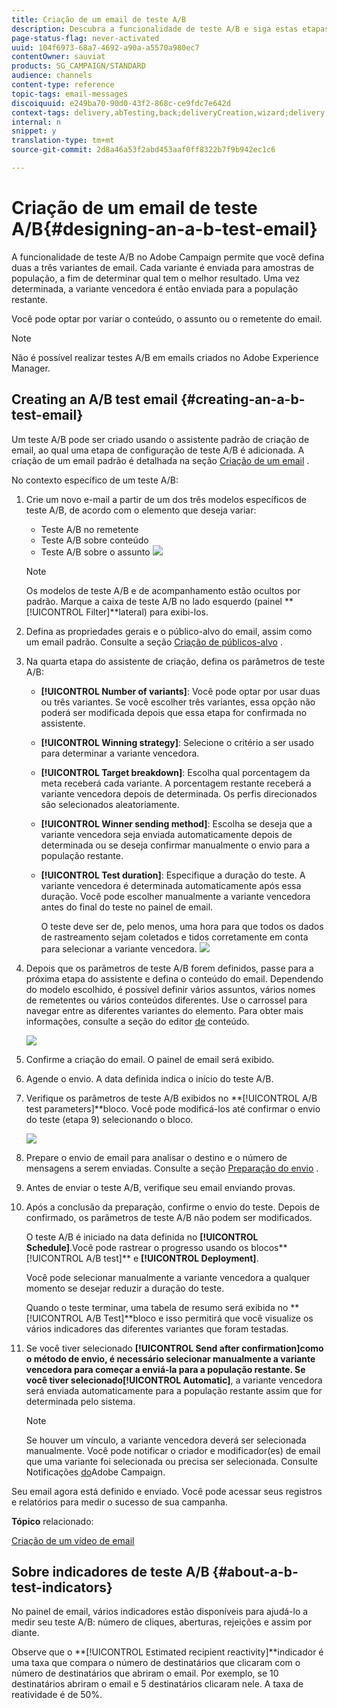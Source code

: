 ```yaml
---
title: Criação de um email de teste A/B
description: Descubra a funcionalidade de teste A/B e siga estas etapas para criar um email a partir de um modelo de teste A/B no Adobe Campaign.
page-status-flag: never-activated
uuid: 104f6973-68a7-4692-a90a-a5570a980ec7
contentOwner: sauviat
products: SG_CAMPAIGN/STANDARD
audience: channels
content-type: reference
topic-tags: email-messages
discoiquuid: e249ba70-90d0-43f2-868c-ce9fdc7e642d
context-tags: delivery,abTesting,back;deliveryCreation,wizard;delivery,main
internal: n
snippet: y
translation-type: tm+mt
source-git-commit: 2d8a46a53f2abd453aaf0ff8322b7f9b942ec1c6

---
```



# Criação de um email de teste A/B{#designing-an-a-b-test-email}

A funcionalidade de teste A/B no Adobe Campaign permite que você defina duas a três variantes de email. Cada variante é enviada para amostras de população, a fim de determinar qual tem o melhor resultado. Uma vez determinada, a variante vencedora é então enviada para a população restante.

Você pode optar por variar o conteúdo, o assunto ou o remetente do email.

>[!NOTE]
>
>Não é possível realizar testes A/B em emails criados no Adobe Experience Manager.

## Creating an A/B test email {#creating-an-a-b-test-email}

Um teste A/B pode ser criado usando o assistente padrão de criação de email, ao qual uma etapa de configuração de teste A/B é adicionada. A criação de um email padrão é detalhada na seção [Criação de um email](../../channels/using/creating-an-email.md) .

No contexto específico de um teste A/B:

1. Crie um novo e-mail a partir de um dos três modelos específicos de teste A/B, de acordo com o elemento que deseja variar:

   * Teste A/B no remetente
   * Teste A/B sobre conteúdo
   * Teste A/B sobre o assunto
   ![](assets/create_ab_testing.png)

   >[!NOTE]
   >
   >Os modelos de teste A/B e de acompanhamento estão ocultos por padrão. Marque a caixa de teste A/B no lado esquerdo (painel **[!UICONTROL Filter]**lateral) para exibi-los.

1. Defina as propriedades gerais e o público-alvo do email, assim como um email padrão. Consulte a seção [Criação de públicos-alvo](../../audiences/using/creating-audiences.md) .
1. Na quarta etapa do assistente de criação, defina os parâmetros de teste A/B:

   * **[!UICONTROL Number of variants]**: Você pode optar por usar duas ou três variantes. Se você escolher três variantes, essa opção não poderá ser modificada depois que essa etapa for confirmada no assistente.
   * **[!UICONTROL Winning strategy]**: Selecione o critério a ser usado para determinar a variante vencedora.
   * **[!UICONTROL Target breakdown]**: Escolha qual porcentagem da meta receberá cada variante. A porcentagem restante receberá a variante vencedora depois de determinada. Os perfis direcionados são selecionados aleatoriamente.
   * **[!UICONTROL Winner sending method]**: Escolha se deseja que a variante vencedora seja enviada automaticamente depois de determinada ou se deseja confirmar manualmente o envio para a população restante.
   * **[!UICONTROL Test duration]**: Especifique a duração do teste. A variante vencedora é determinada automaticamente após essa duração. Você pode escolher manualmente a variante vencedora antes do final do teste no painel de email.

      O teste deve ser de, pelo menos, uma hora para que todos os dados de rastreamento sejam coletados e tidos corretamente em conta para selecionar a variante vencedora.
   ![](assets/ab_parameters.png)

1. Depois que os parâmetros de teste A/B forem definidos, passe para a próxima etapa do assistente e defina o conteúdo do email. Dependendo do modelo escolhido, é possível definir vários assuntos, vários nomes de remetentes ou vários conteúdos diferentes. Use o carrossel para navegar entre as diferentes variantes do elemento. Para obter mais informações, consulte a seção do editor [de](../../designing/using/designing-content-in-adobe-campaign.md) conteúdo.

   ![](assets/create_ab_testing2.png)

1. Confirme a criação do email. O painel de email será exibido.
1. Agende o envio. A data definida indica o início do teste A/B.
1. Verifique os parâmetros de teste A/B exibidos no **[!UICONTROL A/B test parameters]**bloco. Você pode modificá-los até confirmar o envio do teste (etapa 9) selecionando o bloco.

   ![](assets/create_ab_testing3.png)

1. Prepare o envio de email para analisar o destino e o número de mensagens a serem enviadas. Consulte a seção [Preparação do envio](../../sending/using/preparing-the-send.md) .
1. Antes de enviar o teste A/B, verifique seu email enviando provas.
1. Após a conclusão da preparação, confirme o envio do teste. Depois de confirmado, os parâmetros de teste A/B não podem ser modificados.

   O teste A/B é iniciado na data definida no **[!UICONTROL Schedule]**.Você pode rastrear o progresso usando os blocos**[!UICONTROL A/B test]** e **[!UICONTROL Deployment]**.

   Você pode selecionar manualmente a variante vencedora a qualquer momento se desejar reduzir a duração do teste.

   Quando o teste terminar, uma tabela de resumo será exibida no **[!UICONTROL A/B Test]**bloco e isso permitirá que você visualize os vários indicadores das diferentes variantes que foram testadas.

1. Se você tiver selecionado **[!UICONTROL Send after confirmation]**como o método de envio, é necessário selecionar manualmente a variante vencedora para começar a enviá-la para a população restante. Se você tiver selecionado**[!UICONTROL Automatic]**, a variante vencedora será enviada automaticamente para a população restante assim que for determinada pelo sistema.

   >[!NOTE]
   >
   >Se houver um vínculo, a variante vencedora deverá ser selecionada manualmente. Você pode notificar o criador e modificador(es) de email que uma variante foi selecionada ou precisa ser selecionada. Consulte Notificações [do](../../administration/using/sending-internal-notifications.md)Adobe Campaign.

Seu email agora está definido e enviado. Você pode acessar seus registros e relatórios para medir o sucesso de sua campanha.

**Tópico** relacionado:

[Criação de um vídeo de email](https://docs.adobe.com/content/help/en/campaign-learn/campaign-standard-tutorials/getting-started/create-email-from-homepage.html)

## Sobre indicadores de teste A/B {#about-a-b-test-indicators}

No painel de email, vários indicadores estão disponíveis para ajudá-lo a medir seu teste A/B: número de cliques, aberturas, rejeições e assim por diante.

Observe que o **[!UICONTROL Estimated recipient reactivity]**indicador é uma taxa que compara o número de destinatários que clicaram com o número de destinatários que abriram o email. Por exemplo, se 10 destinatários abriram o email e 5 destinatários clicaram nele. A taxa de reatividade é de 50%.

